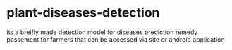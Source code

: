 # plant-diseases-detection
its a breifly made detection model for diseases prediction remedy passement for farmers that can be accessed via site or android application
